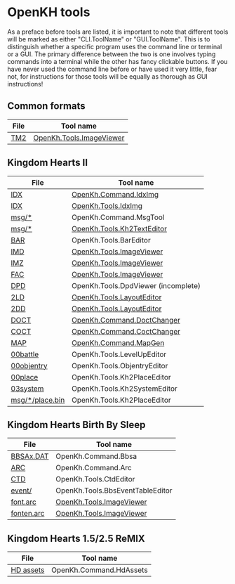 # OpenKH tools

As a preface before tools are listed, it is important to note that different tools will be marked as either "CLI.ToolName" or "GUI.ToolName". This is to distinguish whether a specific program uses the command line or terminal or a GUI. The primary difference between the two is one involves typing commands into a terminal while the other has fancy clickable buttons.
If you have never used the command line before or have used it very little, fear not, for instructions for those tools will be equally as thorough as GUI instructions!

## Common formats

| File | Tool name
|------|-----------
|[TM2](../common/tm2.md) | [OpenKh.Tools.ImageViewer](./GUI.ImageViewer/index.md)

## Kingdom Hearts II

| File | Tool name
|------|-----------
|[IDX](../kh2/file/type/idx.md) | [OpenKh.Command.IdxImg](./CLI.IdxImg/index.md)
|[IDX](../kh2/file/type/idx.md) | [OpenKh.Tools.IdxImg](./CLI.IdxImg/index.md)
|[msg/*](../kh2/file/type/msg.md) | OpenKh.Command.MsgTool
|[msg/*](../kh2/file/type/msg.md) | [OpenKh.Tools.Kh2TextEditor](./GUI.Kh2TextEditor/index.md)
|[BAR](../kh2/file/type/bar.md) | OpenKh.Tools.BarEditor
|[IMD](../kh2/file/type/image.md#imgd) | [OpenKh.Tools.ImageViewer](./GUI.ImageViewer/index.md)
|[IMZ](../kh2/file/type/image.md#imgz) | [OpenKh.Tools.ImageViewer](./GUI.ImageViewer/index.md)
|[FAC](../kh2/file/type/image.md#fac) | [OpenKh.Tools.ImageViewer](./GUI.ImageViewer/index.md)
|[DPD](../kh2/file/type/dpd.md) | OpenKh.Tools.DpdViewer (incomplete)
|[2LD](../kh2/file/type/2ld.md#layout) | [OpenKh.Tools.LayoutEditor](./GUI.LayoutEditor/index.md)
|[2DD](../kh2/file/type/2ld.md#sequence) | [OpenKh.Tools.LayoutEditor](./GUI.LayoutEditor/index.md)
|[DOCT](../kh2/file/type/doct.md) | [OpenKh.Command.DoctChanger](./CLI.DoctChanger/index.md)
|[COCT](../kh2/file/type/coct.md) | [OpenKh.Command.CoctChanger](./CLI.CoctChanger/index.md)
|[MAP](../kh2/file/map.md) | [OpenKh.Command.MapGen](./CLI.MapGen/index.md)
|[00battle](../kh2/file/type/00battle.md) | OpenKh.Tools.LevelUpEditor
|[00objentry](../kh2/file/type/00objentry.md) | OpenKh.Tools.ObjentryEditor
|[00place](../kh2/file/type/place.md) | OpenKh.Tools.Kh2PlaceEditor
|[03system](../kh2/file/type/03system.md) | OpenKh.Tools.Kh2SystemEditor
|[msg/*/place.bin](../kh2/file/type/place.md) | OpenKh.Tools.Kh2PlaceEditor

## Kingdom Hearts Birth By Sleep

| File | Tool name
|------|-----------
|[BBSAx.DAT](../bbs/bbsa.md)| OpenKh.Command.Bbsa
|[ARC](../bbs/arc.md) | OpenKh.Command.Arc
|[CTD](../bbs/ctd.md) | OpenKh.Tools.CtdEditor
|[event/](../bbs/events.md) | OpenKh.Tools.BbsEventTableEditor
|[font.arc](../bbs/events.md) | [OpenKh.Tools.ImageViewer](./GUI.ImageViewer/index.md)
|[fonten.arc](../bbs/events.md) | [OpenKh.Tools.ImageViewer](./GUI.ImageViewer/index.md)

## Kingdom Hearts 1.5/2.5 ReMIX

| File | Tool name
|------|-----------
|[HD assets](../common/hdassets.md)| OpenKh.Command.HdAssets
